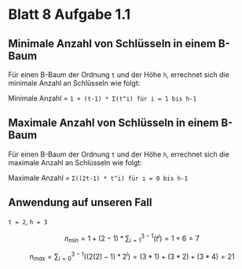 # Blatt 8 Aufgabe 1.1

## Minimale Anzahl von Schlüsseln in einem B-Baum

Für einen B-Baum der Ordnung `t` und der Höhe `h`, errechnet sich die minimale Anzahl an Schlüsseln wie folgt:

Minimale Anzahl = `1 + (t-1) * Σ(t^i) für i = 1 bis h-1`

## Maximale Anzahl von Schlüsseln in einem B-Baum

Für einen B-Baum der Ordnung `t` und der Höhe `h`, errechnet sich die maximale Anzahl an Schlüsseln wie folgt:

Maximale Anzahl = `Σ((2t-1) * t^i) für i = 0 bis h-1`

## Anwendung auf unseren Fall
`t = 2`, `h = 3`

$$ n_{min} = 1 + (2 - 1) * \sum\nolimits_{i=1}^{3-1}(t^i) = 1 + 6 = 7 $$

$$ n_{max} = \sum\nolimits_{i = 0}^{3 - 1}((2(2) - 1) * 2^i) = (3 * 1) + (3 * 2) + (3 * 4) = 21 $$
